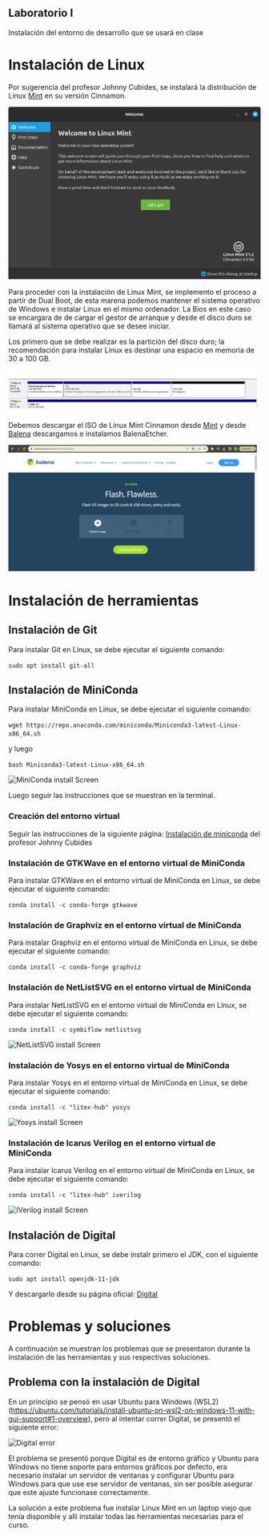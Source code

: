 ## Laboratorio I

Instalación del entorno de desarrollo que se usará en clase

# Instalación de Linux

Por sugerencia del profesor Johnny Cubides, se instalará la distribución de Linux [Mint](https://www.linuxmint.com/) en su versión Cinnamon.

![Linux Mint Welcome](images/install-mint.png "Linux Mint Welcome Screen")

Para proceder con la instalación de Linux Mint, se implemento el proceso a partir de Dual Boot, de esta marena podemos mantener el sistema operativo de Windows e instalar Linux en el mismo ordenador. La Bios en este caso se encargara de de cargar el gestor de arranque y desde el disco duro se llamará al sistema operativo que se desee iniciar. 

Los primero que se debe realizar es la partición del disco duro; la recomendación para instalar Linux es destinar una espacio en memoria de 30 a 100 GB. 

![Linux Mint Welcome](images/Particion.png "Linux Mint Welcome Screen")

Debemos descargar el ISO de Linux Mint Cinnamon desde [Mint](https://www.linuxmint.com/) y desde [Balena](https://www.balena.io/) descargamos e instalamos BalenaEtcher.

![Balena](images/Balena.png "Linux Mint Welcome Screen")

# Instalación de herramientas

## Instalación de Git

Para instalar Git en Linux, se debe ejecutar el siguiente comando:

```sudo apt install git-all```

## Instalación de MiniConda

Para instalar MiniConda en Linux, se debe ejecutar el siguiente comando:

```wget https://repo.anaconda.com/miniconda/Miniconda3-latest-Linux-x86_64.sh```

y luego

```bash Miniconda3-latest-Linux-x86_64.sh```

![MiniConda install Screen](images/install-miniconda.png "MiniConda install command")


Luego seguir las instrucciones que se muestran en la terminal.

### Creación del entorno virtual

Seguir las instrucciones de la siguiente página: [Instalación de miniconda](https://github.com/johnnycubides/digital-electronic-1-101/tree/main/installTools) del profesor Johnny Cubides

### Instalación de GTKWave en el entorno virtual de MiniConda

Para instalar GTKWave en el entorno virtual de MiniConda en Linux, se debe ejecutar el siguiente comando:

```conda install -c conda-forge gtkwave```


### Instalación de Graphviz en el entorno virtual de MiniConda

Para instalar Graphviz en el entorno virtual de MiniConda en Linux, se debe ejecutar el siguiente comando:

```conda install -c conda-forge graphviz```

### Instalación de NetListSVG en el entorno virtual de MiniConda

Para instalar NetListSVG en el entorno virtual de MiniConda en Linux, se debe ejecutar el siguiente comando:

```conda install -c symbiflow netlistsvg```

![NetListSVG install Screen](images/install-netlistsvg.png "NetListSVG install command")


### Instalación de Yosys en el entorno virtual de MiniConda

Para instalar Yosys en el entorno virtual de MiniConda en Linux, se debe ejecutar el siguiente comando:

```conda install -c "litex-hub" yosys```

![Yosys install Screen](images/install-yosys.png "Yosys install command")


### Instalación de Icarus Verilog en el entorno virtual de MiniConda

Para instalar Icarus Verilog en el entorno virtual de MiniConda en Linux, se debe ejecutar el siguiente comando:

```conda install -c "litex-hub" iverilog```

![IVerilog install Screen](images/install-iverilog.png "IVerilog install command")


## Instalación de Digital

Para correr Digital en Linux, se debe instalr primero el JDK, con el siguiente comando:

```sudo apt install openjdk-11-jdk```

Y descargarlo desde su página oficial: [Digital](https://github.com/hneemann/Digital/releases/latest/download/Digital.zip)

# Problemas y soluciones

A continuación se muestran los problemas que se presentaron durante la instalación de las herramientas y sus respectivas 
soluciones.

## Problema con la instalación de Digital

En un principio se pensó en usar Ubuntu para Windows (WSL2) (https://ubuntu.com/tutorials/install-ubuntu-on-wsl2-on-windows-11-with-gui-support#1-overview), 
pero al intentar correr Digital, se presentó el siguiente error:

![Digital error](images/digital-win-ubuntu.png "Error de Digital en Ubuntu para Windows")

El problema se presentó porque Digital es de entorno gráfico y Ubuntu para Windows no tiene soporte para entornos 
gráficos por defecto, era necesario instalar un servidor de ventanas y configurar Ubuntu para Windows para que use ese 
servidor de ventanas, sin ser posible asegurar que este ajuste funcionase correctamente.

La solución a este problema fue instalar Linux Mint en un laptop viejo que tenía disponible y alli instalar todas las 
herramientas necesarias para el curso.
